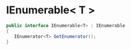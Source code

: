 # IEnumerable< T >

```C#
public interface IEnumerable<T> : IEnumerable 
{ 
   IEnumerator<T> GetEnumerator();
}
```
